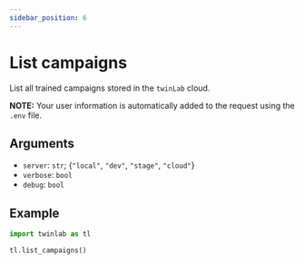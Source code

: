 ```yaml
---
sidebar_position: 6
---
```


# List campaigns

List all trained campaigns stored in the `twinLab` cloud.

**NOTE:** Your user information is automatically added to the request using the `.env` file.

## Arguments

- `server`: `str`; {`"local"`, `"dev"`, `"stage"`, `"cloud"`}
- `verbose`: `bool`
- `debug`: `bool`

## Example

```python
import twinlab as tl

tl.list_campaigns()
```
